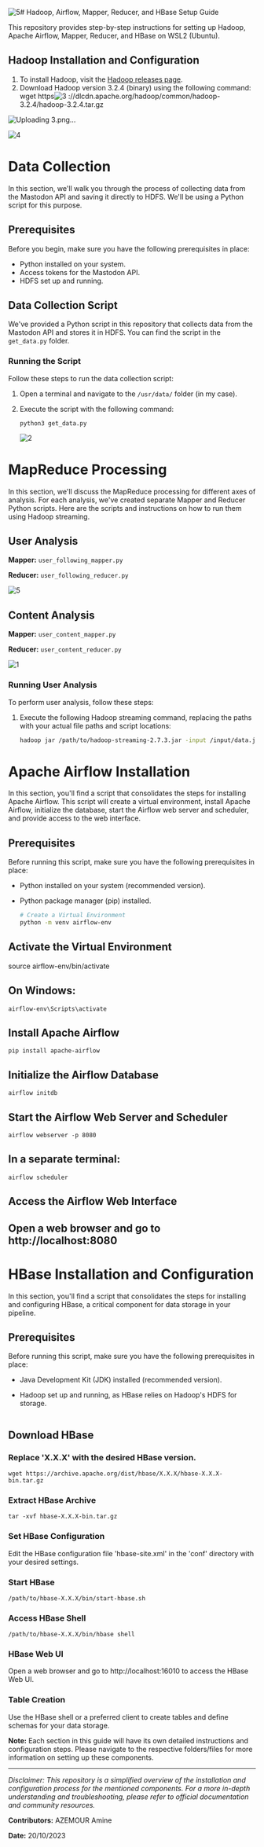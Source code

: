 ![5](https://github.com/azemoure-1/Hadoop-Airflow-HBase-Mastadon/assets/113553607/d0eb99aa-0e97-4fff-bcec-76671dfad9da)# Hadoop, Airflow, Mapper, Reducer, and HBase Setup Guide

This repository provides step-by-step instructions for setting up Hadoop, Apache Airflow, Mapper, Reducer, and HBase on WSL2 (Ubuntu). 

## Hadoop Installation and Configuration

1. To install Hadoop, visit the [Hadoop releases page](https://hadoop.apache.org/releases.html).
2. Download Hadoop version 3.2.4 (binary) using the following command:
wget https![3](https://github.com/azemoure-1/Hadoop-Airflow-HBase-Mastadon/assets/113553607/a1aabaff-1a4d-4521-b300-1971abb618ac)
://dlcdn.apache.org/hadoop/common/hadoop-3.2.4/hadoop-3.2.4.tar.gz

![Uploading 3.png…]()


![4](https://github.com/azemoure-1/Hadoop-Airflow-HBase-Mastadon/assets/113553607/b22eecec-5eb4-4593-bd9a-fae4c1e3a185)


# Data Collection

In this section, we'll walk you through the process of collecting data from the Mastodon API and saving it directly to HDFS. We'll be using a Python script for this purpose.

## Prerequisites

Before you begin, make sure you have the following prerequisites in place:

- Python installed on your system.
- Access tokens for the Mastodon API.
- HDFS set up and running.

## Data Collection Script

We've provided a Python script in this repository that collects data from the Mastodon API and stores it in HDFS. You can find the script in the `get_data.py` folder.


### Running the Script

Follow these steps to run the data collection script:

1. Open a terminal and navigate to the `/usr/data/` folder (in my case).
2. Execute the script with the following command:
    ````
    python3 get_data.py
    ````

   ![2](https://github.com/azemoure-1/Hadoop-Airflow-HBase-Mastadon/assets/113553607/a68e5b53-8b0f-4df5-af47-f7ec1362c1cd)


# MapReduce Processing

In this section, we'll discuss the MapReduce processing for different axes of analysis. For each analysis, we've created separate Mapper and Reducer Python scripts. Here are the scripts and instructions on how to run them using Hadoop streaming.

## User Analysis

**Mapper:** `user_following_mapper.py`

**Reducer:** `user_following_reducer.py`


![5](https://github.com/azemoure-1/Hadoop-Airflow-HBase-Mastadon/assets/113553607/242cb621-bc43-4132-b568-8abf91e964c1)


## Content Analysis

**Mapper:** `user_content_mapper.py`

**Reducer:** `user_content_reducer.py`

![1](https://github.com/azemoure-1/Hadoop-Airflow-HBase-Mastadon/assets/113553607/558fc8d1-a9bc-46a1-9579-d0c4e132b4ec)


### Running User Analysis

To perform user analysis, follow these steps:

1. Execute the following Hadoop streaming command, replacing the paths with your actual file paths and script locations:

   ```bash
   hadoop jar /path/to/hadoop-streaming-2.7.3.jar -input /input/data.json -output /output/user_analysis -mapper /path/to/user_following_mapper.py -reducer /path/to/user_following_reducer.py


# Apache Airflow Installation

In this section, you'll find a script that consolidates the steps for installing Apache Airflow. This script will create a virtual environment, install Apache Airflow, initialize the database, start the Airflow web server and scheduler, and provide access to the web interface.

## Prerequisites

Before running this script, make sure you have the following prerequisites in place:

- Python installed on your system (recommended version).
- Python package manager (pip) installed.

    ```bash
    # Create a Virtual Environment
    python -m venv airflow-env

## Activate the Virtual Environment
source airflow-env/bin/activate

## On Windows:
    airflow-env\Scripts\activate

## Install Apache Airflow
    pip install apache-airflow

## Initialize the Airflow Database
    airflow initdb

## Start the Airflow Web Server and Scheduler
    airflow webserver -p 8080

## In a separate terminal:
    airflow scheduler

## Access the Airflow Web Interface
## Open a web browser and go to http://localhost:8080


# HBase Installation and Configuration

In this section, you'll find a script that consolidates the steps for installing and configuring HBase, a critical component for data storage in your pipeline.

## Prerequisites

Before running this script, make sure you have the following prerequisites in place:

- Java Development Kit (JDK) installed (recommended version).
- Hadoop set up and running, as HBase relies on Hadoop's HDFS for storage.

    ```bash
## Download HBase
### Replace 'X.X.X' with the desired HBase version.
    wget https://archive.apache.org/dist/hbase/X.X.X/hbase-X.X.X-bin.tar.gz

### Extract HBase Archive
    tar -xvf hbase-X.X.X-bin.tar.gz

### Set HBase Configuration
Edit the HBase configuration file 'hbase-site.xml' in the 'conf' directory with your desired settings.

### Start HBase
    /path/to/hbase-X.X.X/bin/start-hbase.sh

### Access HBase Shell
    /path/to/hbase-X.X.X/bin/hbase shell

### HBase Web UI
 Open a web browser and go to http://localhost:16010 to access the HBase Web UI.

### Table Creation
 Use the HBase shell or a preferred client to create tables and define schemas for your data storage.


**Note:** Each section in this guide will have its own detailed instructions and configuration steps. Please navigate to the respective folders/files for more information on setting up these components.

---

*Disclaimer: This repository is a simplified overview of the installation and configuration process for the mentioned components. For a more in-depth understanding and troubleshooting, please refer to official documentation and community resources.*

**Contributors:** AZEMOUR Amine

**Date:** 20/10/2023
